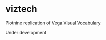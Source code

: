 # viztech
Plotnine replication of [Vega Visual Vocabulary](https://gramener.github.io/visual-vocabulary-vega/)

Under development

